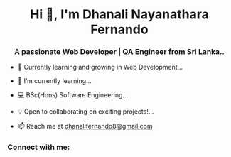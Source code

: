 <h1 align="center">Hi 👋, I'm Dhanali Nayanathara Fernando</h1>
<h3 align="center">A passionate Web Developer | QA Engineer from Sri Lanka..</h3>

- 🌱 Currently learning and growing in Web Development...

- 🌱 I’m currently learning...

- 💻 BSc(Hons) Software Engineering... 

- 💡 Open to collaborating on exciting projects!...

- 📫 Reach me at dhanalifernando8@gmail.com
<h3 align="left">Connect with me:</h3>
<p align="left">
</p>
